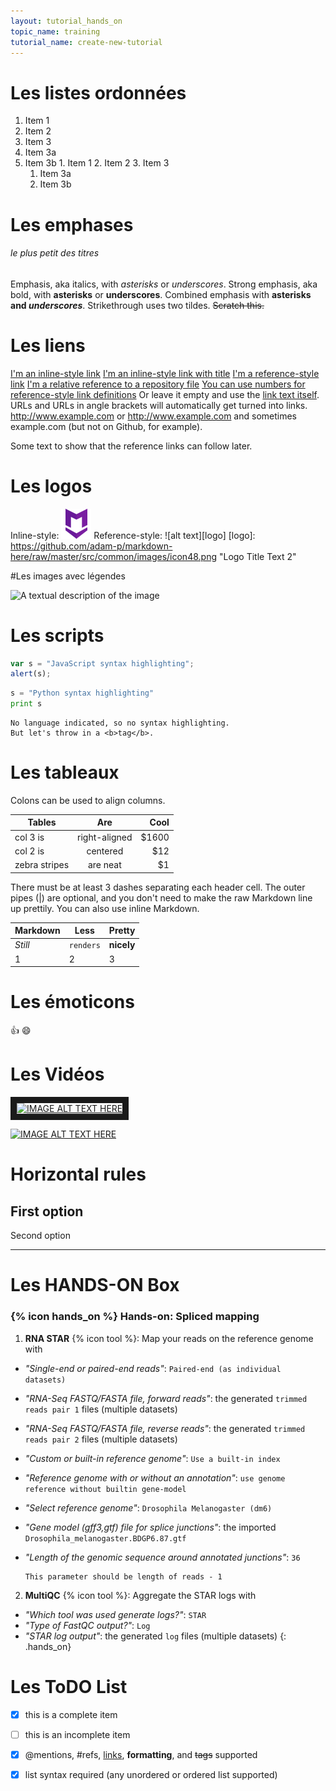```yaml
---
layout: tutorial_hands_on
topic_name: training
tutorial_name: create-new-tutorial
---
```


# Les listes ordonnées

1. Item 1
2. Item 2
3. Item 3
  1. Item 3a
  2. Item 3b
    1. Item 1
    2. Item 2
    3. Item 3 
      1. Item 3a
      2. Item 3b


# Les emphases
###### le plus petit des titres

Emphasis, aka italics, with *asterisks* or _underscores_.
Strong emphasis, aka bold, with **asterisks** or __underscores__.
Combined emphasis with **asterisks and _underscores_**.
Strikethrough uses two tildes. ~~Scratch this.~~

# Les liens

[I'm an inline-style link](https://www.google.com)
[I'm an inline-style link with title](https://www.google.com "Google's Homepage")
[I'm a reference-style link][Arbitrary case-insensitive reference text]
[I'm a relative reference to a repository file](../blob/master/LICENSE)
[You can use numbers for reference-style link definitions][1]
Or leave it empty and use the [link text itself].
URLs and URLs in angle brackets will automatically get turned into links. 
http://www.example.com or <http://www.example.com> and sometimes 
example.com (but not on Github, for example).

Some text to show that the reference links can follow later.

[arbitrary case-insensitive reference text]: https://www.mozilla.org
[1]: http://slashdot.org
[link text itself]: http://www.reddit.com

# Les logos

Inline-style: 
![alt text](https://github.com/adam-p/markdown-here/raw/master/src/common/images/icon48.png "Logo Title Text 1")
Reference-style: 
![alt text][logo]
[logo]: https://github.com/adam-p/markdown-here/raw/master/src/common/images/icon48.png "Logo Title Text 2"

#Les images avec légendes

![A textual description of the image](../images/image.png "This is my super caption")

# Les scripts

```javascript
var s = "JavaScript syntax highlighting";
alert(s);
```
```python
s = "Python syntax highlighting"
print s
```
```
No language indicated, so no syntax highlighting. 
But let's throw in a <b>tag</b>.
```

# Les tableaux

Colons can be used to align columns.

| Tables        | Are           | Cool  |
| ------------- |:-------------:| -----:|
| col 3 is      | right-aligned | $1600 |
| col 2 is      | centered      |   $12 |
| zebra stripes | are neat      |    $1 |

There must be at least 3 dashes separating each header cell.
The outer pipes (|) are optional, and you don't need to make the 
raw Markdown line up prettily. You can also use inline Markdown.

Markdown | Less | Pretty
--- | --- | ---
*Still* | `renders` | **nicely**
1 | 2 | 3

# Les émoticons

:+1:
:smile:

# Les Vidéos

<a href="http://www.youtube.com/watch?feature=player_embedded&v=YOUTUBE_VIDEO_ID_HERE
" target="_blank"><img src="http://img.youtube.com/vi/YOUTUBE_VIDEO_ID_HERE/0.jpg" 
alt="IMAGE ALT TEXT HERE" width="240" height="180" border="10" /></a>

[![IMAGE ALT TEXT HERE](http://img.youtube.com/vi/YOUTUBE_VIDEO_ID_HERE/0.jpg)](http://www.youtube.com/watch?v=YOUTUBE_VIDEO_ID_HERE)

# Horizontal rules

First option
---
Second option
___

# Les HANDS-ON Box

### {% icon hands_on %} Hands-on: Spliced mapping

1. **RNA STAR** {% icon tool %}: Map your reads on the reference genome with
  - *"Single-end or paired-end reads"*:  `Paired-end (as individual datasets)`
  - *"RNA-Seq FASTQ/FASTA file, forward reads"*: the generated `trimmed reads pair 1` files (multiple datasets)
  - *"RNA-Seq FASTQ/FASTA file, reverse reads"*: the generated `trimmed reads pair 2` files (multiple datasets)
  - *"Custom or built-in reference genome"*: `Use a built-in index`
  - *"Reference genome with or without an annotation"*: `use genome reference without builtin gene-model`
  - *"Select reference genome"*: `Drosophila Melanogaster (dm6)`
  - *"Gene model (gff3,gtf) file for splice junctions"*: the imported `Drosophila_melanogaster.BDGP6.87.gtf`
  - *"Length of the genomic sequence around annotated junctions"*: `36`

        This parameter should be length of reads - 1

2. **MultiQC** {% icon tool %}: Aggregate the STAR logs with
  - *"Which tool was used generate logs?"*: `STAR`
  - *"Type of FastQC output?"*: `Log`
  - *"STAR log output"*: the generated `log` files (multiple datasets)
{: .hands_on}

# Les ToDO List

- [x] this is a complete item 
- [ ] this is an incomplete item 
- [x] @mentions, #refs, [links](), **formatting**, and <del>tags</del> supported 
- [x] list syntax required (any unordered or ordered list supported)

